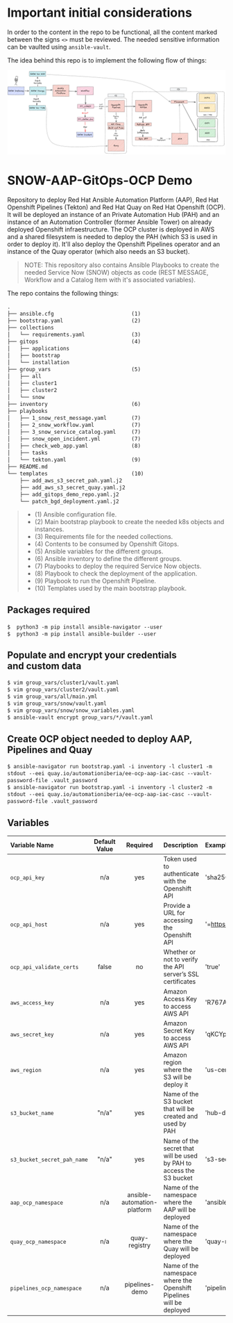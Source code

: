 # Important initial considerations

In order to the content in the repo to be functional, all the content marked between the signs `<>` must be reviewed. The needed sensitive information can be vaulted using `ansible-vault`.

The idea behind this repo is to implement the following flow of things:

![Full flow diagram](images/FullWorkflow.png)

# SNOW-AAP-GitOps-OCP Demo

Repository to deploy Red Hat Ansible Automation Platform (AAP), Red Hat Openshift Pipelines (Tekton) and Red Hat Quay on Red Hat Openshift (OCP). It will be deployed an instance of an Private Automation Hub (PAH) and an instance of an Automation Controller (former Ansible Tower) on already deployed Openshift infraestructure. The OCP cluster is deployed in AWS and a shared filesystem is needed to deploy the PAH (which S3 is used in order to deploy it). It'll also deploy the Openshift Pipelines operator and an instance of the Quay operator (which also needs an S3 bucket).

> NOTE: This repository also contains Ansible Playbooks to create the needed Service Now (SNOW) objects as code (REST MESSAGE, Workflow and a Catalog Item with it's associated variables).

The repo contains the following things:

```
.
├── ansible.cfg                         (1)
├── bootstrap.yaml                      (2)
├── collections
│   └── requirements.yaml               (3)
├── gitops                              (4)
│   ├── applications                    
│   ├── bootstrap                       
│   └── installation                    
├── group_vars                          (5)
│   ├── all
│   ├── cluster1
│   ├── cluster2
│   └── snow
├── inventory                           (6)
├── playbooks
│   ├── 1_snow_rest_message.yaml        (7)
│   ├── 2_snow_workflow.yaml            (7)
│   ├── 3_snow_service_catalog.yaml     (7)
│   ├── snow_open_incident.yml          (7)
│   ├── check_web_app.yaml              (8)
│   ├── tasks
│   └── tekton.yaml                     (9)
├── README.md
└── templates                           (10)
    ├── add_aws_s3_secret_pah.yaml.j2
    ├── add_aws_s3_secret_quay.yaml.j2
    ├── add_gitops_demo_repo.yaml.j2
    └── patch_bgd_deployment.yaml.j2
```

> * (1) Ansible configuration file.
> * (2) Main bootstrap playbook to create the needed k8s objects and instances.
> * (3) Requirements file for the needed collections.
> * (4) Contents to be consumed by Openshift Gitops.
> * (5) Ansible variables for the different groups.
> * (6) Ansible inventory to define the different groups.
> * (7) Playbooks to deploy the required Service Now objects.
> * (8) Playbook to check the deployment of the application.
> * (9) Playbook to run the Openshift Pipeline.
> * (10) Templates used by the main bootstrap playbook.

## Packages required

```
$  python3 -m pip install ansible-navigator --user
$  python3 -m pip install ansible-builder --user
```
## Populate and encrypt your credentials and custom data

```
$ vim group_vars/cluster1/vault.yaml
$ vim group_vars/cluster2/vault.yaml
$ vim group_vars/all/main.yml
$ vim group_vars/snow/vault.yaml
$ vim group_vars/snow/snow_variables.yaml
$ ansible-vault encrypt group_vars/*/vault.yaml
```
## Create OCP object needed to deploy AAP, Pipelines and Quay

```
$ ansible-navigator run bootstrap.yaml -i inventory -l cluster1 -m stdout --eei quay.io/automationiberia/ee-ocp-aap-iac-casc --vault-password-file .vault_password
$ ansible-navigator run bootstrap.yaml -i inventory -l cluster2 -m stdout --eei quay.io/automationiberia/ee-ocp-aap-iac-casc --vault-password-file .vault_password
```
## Variables

|Variable Name|Default Value|Required|Description|Example|
|:---|:---:|:---:|:---|:---|
|`ocp_api_key`|n/a|yes|Token used to authenticate with the Openshift API|'sha256~Po6ydC7CVs12drESQeNiUW9poUT84aFrj7zL3VQfvrS'|
|`ocp_api_host`|n/a|yes|Provide a URL for accessing the Openshift API|'=https://api.cluster-ocp.lab.example.com:6443'|
|`ocp_api_validate_certs`|false|no|Whether or not to verify the API server’s SSL certificates|'true'|
|`aws_access_key`|n/a|yes|Amazon Access Key to access AWS API|'R767AKIFYSF5INA6QKB6'|
|`aws_secret_key`|n/a|yes|Amazon Secret Key to access AWS API|'qKCYpd/jQX6gRhucQwIT1d2lzrapZ/O4lpEKGGqR'|
|`aws_region`|n/a|yes|Amazon region where the S3 will be deploy it|'us-central-3'|
|`s3_bucket_name`|"n/a"|yes|Name of the S3 bucket that will be created and used by PAH|'hub-demo-bucket'|
|`s3_bucket_secret_pah_name`|"n/a"|yes|Name of the secret that will be used by PAH to access the S3 bucket |'s3-secret-automationhub'|
|`aap_ocp_namespace`|n/a|ansible-automation-platform|Name of the namespace where the AAP will be deployed|'ansible-automation-platform'|
|`quay_ocp_namespace`|n/a|quay-registry|Name of the namespace where the Quay will be deployed|'quay-registry'|
|`pipelines_ocp_namespace`|n/a|pipelines-demo|Name of the namespace where the Openshift Pipelines will be deployed|'pipelines-demo'|
